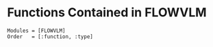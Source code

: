 # Functions Contained in FLOWVLM

```@autodocs
Modules = [FLOWVLM]
Order   = [:function, :type]
```
